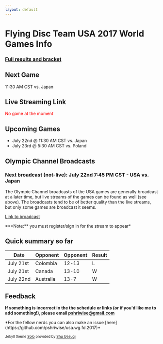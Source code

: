 ```yaml
---
layout: default
---
```


# Flying Disc Team USA 2017 World Games Info

### [Full results and bracket](https://worldgames2017.sportresult.com/hide/en/-120/Comp/Info/EventSummary/FDX400000)

## Next Game

11:30 AM CST vs. Japan

## Live Streaming Link

<p style="color:red">No game at the moment</p>

## Upcoming Games

* July 22nd @ 11:30 AM CST vs. Japan
* July 23rd @ 5:30 AM CST vs. Poland

## Olympic Channel Broadcasts

### Next broadcast (not-live): July 22nd 7:45 PM CST - USA vs. Japan

The Olympic Channel broadcasts of the USA games are generally broadcast at a later time, but live streams of the games can be found as well (see above). The broadcasts tend to be of better quality than the live streams, but only some games are broadcast it seems.

[Link to broadcast](https://www.olympicchannel.com/en/home-signed-in/)
<p></p>
***Note:** you must register/sign in for the stream to appear*

## Quick summary so far

| Date      | Opponent  | Opponent | Result |
|-----------|-----------|----------|--------|
| July 21st | Colombia  | 12-13    | L      |
| July 21st | Canada    | 13-10    | W      |
| July 22nd | Australia | 13-7     | W      |

## Feedback

**If something is incorrect in the the schedule or links (or if you'd like me to add something!), please email pshriwise@gmail.com**
<p></p>
*For the fellow nerds you can also make an issue [here](https://github.com/pshriwise/usa.wg.fd.2017)*


<sub>Jekyll theme [Solo](https://github.com/chibicode/solo) provided by [Shu Uesugi](https://github.com/chibicode)</sub> 